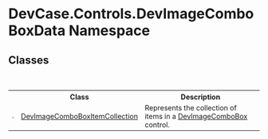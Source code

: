 # DevCase.Controls.DevImageComboBoxData Namespace
 




## Classes
&nbsp;<table><tr><th></th><th>Class</th><th>Description</th></tr><tr><td>![Public class](media/pubclass.gif "Public class")</td><td><a href="T_DevCase_Controls_DevImageComboBoxData_DevImageComboBoxItemCollection">DevImageComboBoxItemCollection</a></td><td>
Represents the collection of items in a <a href="T_DevCase_Controls_DevImageComboBox">DevImageComboBox</a> control.</td></tr></table>&nbsp;
